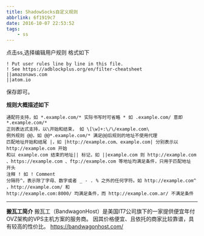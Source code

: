 ```yaml
---
title: ShadowSocks自定义规则
abbrlink: 6f1919c7
date: 2016-10-07 22:53:52
tags:
    - ss
---
```

点击ss,选择编辑用户规则
格式如下
```
! Put user rules line by line in this file.
! See https://adblockplus.org/en/filter-cheatsheet
||amazonaws.com
||atom.io
```
保存即可。

**规则大概描述如下**
```
通配符支持，如 *.example.com/* 实际书写时可省略 * 如 .example.com/ 意即 *.example.com/*
正则表达式支持，以\开始和结束， 如 \[\w]+:\/\/example.com\
例外规则 @@，如 @@*.example.com/* 满足@@后规则的地址不使用代理
匹配地址开始和结尾 |，如 |http://example.com、example.com| 分别表示以 http://example.com 开始
和以 example.com 结束的地址|| 标记，如 ||example.com 则 http://example.com 、https://example.com 、ftp://example.com 等地址均满足条件，只用于匹配地址
开头
注释 ! 如 ! Comment
分隔符^，表示除了字母、数字或者 _ - . % 之外的任何字符。如 http://example.com^ ，http://example.com/ 和 
http://example.com:8000/ 均满足条件，而 http://example.com.ar/ 不满足条件
```
---------------------------
**搬瓦工简介**
搬瓦工（BandwagonHost）是美国IT7公司旗下的一家提供便宜年付OVZ架构的VPS主机方案的服务商。
因其价格便宜、且依托的商家比较靠谱，具有较高的性价比。
https://bandwagonhost.com/
